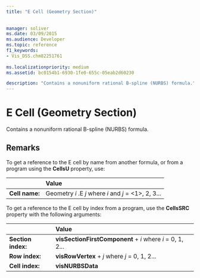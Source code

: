 ```yaml
---
title: "E Cell (Geometry Section)"
 
 
manager: soliver
ms.date: 03/09/2015
ms.audience: Developer
ms.topic: reference
f1_keywords:
- Vis_DSS.chm82251761
 
ms.localizationpriority: medium
ms.assetid: bc0154b1-6930-1fe0-655c-05eab2d60230

description: "Contains a nonuniform rational B-spline (NURBS) formula."
---
```


# E Cell (Geometry Section)

Contains a nonuniform rational B-spline (NURBS) formula.
  
## Remarks

To get a reference to the E cell by name from another formula, or from a program using the **CellsU** property, use: 
  
||Value |
|:-----|:-----|
| **Cell name:**  <br/> | Geometry  *i*  .E  *j*            where  *i*  and  *j*  = <1>, 2, 3... |
   
To get a reference to the E cell by index from a program, use the **CellsSRC** property with the following arguments: 
  
||Value |
|:-----|:-----|
| **Section index:**  <br/> |**visSectionFirstComponent** +  *i*            where  *i*  = 0, 1, 2... |
| **Row index:**  <br/> |**visRowVertex** +  *j*            where  *j*  = 0, 1, 2... |
| **Cell index:**  <br/> |**visNURBSData** <br/> |
   

